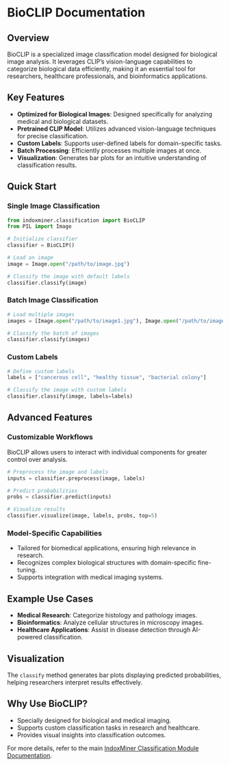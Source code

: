 # BioCLIP Documentation

## Overview
BioCLIP is a specialized image classification model designed for biological image analysis. It leverages CLIP’s vision-language capabilities to categorize biological data efficiently, making it an essential tool for researchers, healthcare professionals, and bioinformatics applications.

## Key Features
- **Optimized for Biological Images**: Designed specifically for analyzing medical and biological datasets.
- **Pretrained CLIP Model**: Utilizes advanced vision-language techniques for precise classification.
- **Custom Labels**: Supports user-defined labels for domain-specific tasks.
- **Batch Processing**: Efficiently processes multiple images at once.
- **Visualization**: Generates bar plots for an intuitive understanding of classification results.

## Quick Start

### Single Image Classification
```python
from indoxminer.classification import BioCLIP
from PIL import Image

# Initialize classifier
classifier = BioCLIP()

# Load an image
image = Image.open("/path/to/image.jpg")

# Classify the image with default labels
classifier.classify(image)
```

### Batch Image Classification
```python
# Load multiple images
images = [Image.open("/path/to/image1.jpg"), Image.open("/path/to/image2.jpg")]

# Classify the batch of images
classifier.classify(images)
```

### Custom Labels
```python
# Define custom labels
labels = ["cancerous cell", "healthy tissue", "bacterial colony"]

# Classify the image with custom labels
classifier.classify(image, labels=labels)
```

## Advanced Features

### Customizable Workflows
BioCLIP allows users to interact with individual components for greater control over analysis.
```python
# Preprocess the image and labels
inputs = classifier.preprocess(image, labels)

# Predict probabilities
probs = classifier.predict(inputs)

# Visualize results
classifier.visualize(image, labels, probs, top=5)
```

### Model-Specific Capabilities
- Tailored for biomedical applications, ensuring high relevance in research.
- Recognizes complex biological structures with domain-specific fine-tuning.
- Supports integration with medical imaging systems.

## Example Use Cases
- **Medical Research**: Categorize histology and pathology images.
- **Bioinformatics**: Analyze cellular structures in microscopy images.
- **Healthcare Applications**: Assist in disease detection through AI-powered classification.

## Visualization
The `classify` method generates bar plots displaying predicted probabilities, helping researchers interpret results effectively.

## Why Use BioCLIP?
- Specially designed for biological and medical imaging.
- Supports custom classification tasks in research and healthcare.
- Provides visual insights into classification outcomes.

For more details, refer to the main [IndoxMiner Classification Module Documentation](../Classification_Module.md).

